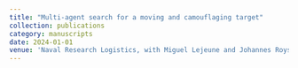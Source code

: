 ```yaml
---
title: "Multi‐agent search for a moving and camouflaging target"
collection: publications
category: manuscripts
date: 2024-01-01
venue: 'Naval Research Logistics, with Miguel Lejeune and Johannes Royset'
---
```

